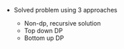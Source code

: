 * Solved <problem> problem using 3 approaches
  * Non-dp, recursive solution
  * Top down DP
  * Bottom up DP
